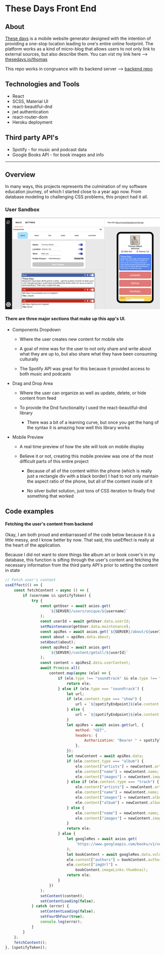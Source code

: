 # These Days Front End

## About

<a target="_blank" href="https://www.thesedays.io/">These days</a> is a mobile website generator designed with the intention of providing a one-stop location leading to one's entire online footprint. The platform works as a kind of micro-blog that allows users to not only link to external sources, but also describe them. You can vist my link here --> <a target="_blank" href="https://www.thesedays.io/thomas">thesedays.io/thomas</a>

This repo works in congruance with its backend server --> <a target="_blank" href="https://github.com/tcgilbert/td-back">backend repo</a>

## Technologies and Tools

-   React
-   SCSS, Material UI
-   react-beautiful-dnd
-   jwt authentication
-   react-router-dom
-   Heroku deployment

## Third party API's

-   Spotify - for music and podcast data
-   Google Books API - for book images and info

---

## Overview

In many ways, this projects represents the culmination of my software education journey, of which I started close to a year ago now. From database modeling to challenging CSS problems, this project had it all.

### User Sandbox

![](sandbox.png)

#### There are three major sections that make up this app's UI.

-   Components Dropdown

    -   Where the user creates new content for mobile site

    -   A goal of mine was for the user to not only share and write about what they are up to, but also share what they have been consuming culturally

    -   The Spotify API was great for this because it provided access to both music and podcasts

-   Drag and Drop Area

    -   Where the user can organize as well as update, delete, or hide content from feed

    -   To provide the Dnd functionality I used the react-beautiful-dnd library

        -   There was a bit of a learning curve, but once you get the hang of the syntax it is amazing how well this library works

-   Mobile Preview

    -   A real time preview of how the site will look on mobile display

    -   Believe it or not, creating this mobile preview was one of the most difficult parts of this entire project

        -   Because of all of the content within the phone (which is really just a rectangle div with a black border) I had to not only mantain the aspect ratio of the phone, but all of the content inside of it

        -   No silver bullet solution, just tons of CSS iteration to finally find something that worked

## Code examples

#### Fetching the user's content from backend

Okay, I am both proud and embarrassed of the code below because it is a little messy, and I know better by now. That said, this useEffect is really at the heart of the application.

Because I did not want to store things like album art or book cover's in my database, this function is sifting through the user's content and fetching the necessary information from the third party API's prior to setting the content in state

```javascript
// Fetch user's content
useEffect(() => {
    const fetchContent = async () => {
        if (username && spotifyToken) {
            try {
                const getUser = await axios.get(
                    `${SERVER}/users/unique/${username}`
                );
                const userId = await getUser.data.userId;
                setMaintenance(getUser.data.maintenance);
                const apiRes = await axios.get(`${SERVER}/about/${userId}`);
                const about = apiRes.data.about;
                setAbout(about);
                const apiRes2 = await axios.get(
                    `${SERVER}/content/getall/${userId}`
                );
                const content = apiRes2.data.userContent;
                await Promise.all(
                    content.map(async (ele) => {
                        if (ele.type !== "soundtrack" && ele.type !== "book") {
                            return ele;
                        } else if (ele.type === "soundtrack") {
                            let url;
                            if (ele.content.type === "show") {
                                url = `${spotifyEndpoint}${ele.content.type}s/${ele.content.spotifyId}?market=US`;
                            } else {
                                url = `${spotifyEndpoint}${ele.content.type}s/${ele.content.spotifyId}`;
                            }
                            let apiRes = await axios.get(url, {
                                method: "GET",
                                headers: {
                                    Authorization: "Bearer " + spotifyToken,
                                },
                            });
                            let newContent = await apiRes.data;
                            if (ele.content.type === "album") {
                                ele.content["artists"] = newContent.artists;
                                ele.content["name"] = newContent.name;
                                ele.content["images"] = newContent.images;
                            } else if (ele.content.type === "track") {
                                ele.content["artists"] = newContent.artists;
                                ele.content["name"] = newContent.name;
                                ele.content["images"] = newContent.album.images;
                                ele.content["album"] = newContent.album.name;
                            } else {
                                ele.content["name"] = newContent.name;
                                ele.content["images"] = newContent.images;
                            }
                            return ele;
                        } else {
                            let googleRes = await axios.get(
                                `https://www.googleapis.com/books/v1/volumes/${ele.content.apiId}?key=${GOOGLE_API_KEY}`
                            );
                            let bookContent = await googleRes.data.volumeInfo;
                            ele.content["authors"] = bookContent.authors;
                            ele.content["imgUrl"] =
                                bookContent.imageLinks.thumbnail;
                            return ele;
                        }
                    })
                );
                setContent(content);
                setContentLoading(false);
            } catch (error) {
                setContentLoading(false);
                setFourOhFour(true);
                console.log(error);
            }
        }
    };
    fetchContent();
}, [spotifyToken]);
```
